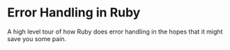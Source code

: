 # Error Handling in Ruby

A high level tour of how Ruby does error handling in the hopes that it might save you some pain.